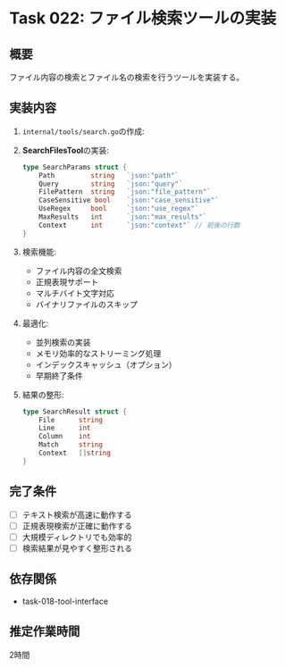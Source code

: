 # Task 022: ファイル検索ツールの実装

## 概要
ファイル内容の検索とファイル名の検索を行うツールを実装する。

## 実装内容
1. `internal/tools/search.go`の作成:

2. **SearchFilesTool**の実装:
   ```go
   type SearchParams struct {
       Path         string   `json:"path"`
       Query        string   `json:"query"`
       FilePattern  string   `json:"file_pattern"`
       CaseSensitive bool    `json:"case_sensitive"`
       UseRegex     bool     `json:"use_regex"`
       MaxResults   int      `json:"max_results"`
       Context      int      `json:"context"` // 前後の行数
   }
   ```

3. 検索機能:
   - ファイル内容の全文検索
   - 正規表現サポート
   - マルチバイト文字対応
   - バイナリファイルのスキップ

4. 最適化:
   - 並列検索の実装
   - メモリ効率的なストリーミング処理
   - インデックスキャッシュ（オプション）
   - 早期終了条件

5. 結果の整形:
   ```go
   type SearchResult struct {
       File      string
       Line      int
       Column    int
       Match     string
       Context   []string
   }
   ```

## 完了条件
- [ ] テキスト検索が高速に動作する
- [ ] 正規表現検索が正確に動作する
- [ ] 大規模ディレクトリでも効率的
- [ ] 検索結果が見やすく整形される

## 依存関係
- task-018-tool-interface

## 推定作業時間
2時間